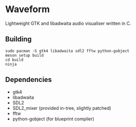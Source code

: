 # Waveform
Lightweight GTK and libadwaita audio visualiser written in C.

## Building
```
sudo pacman -S gtk4 libadwaita sdl2 fftw python-gobject
meson setup build
cd build
ninja
```

## Dependencies
- gtk4
- libadwaita
- SDL2
- SDL2_mixer (provided in-tree, slightly patched)
- fftw
- python-gobject (for blueprint compiler)

